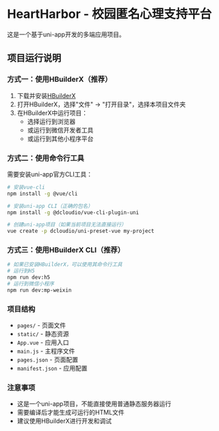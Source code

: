 # HeartHarbor - 校园匿名心理支持平台

这是一个基于uni-app开发的多端应用项目。

## 项目运行说明

### 方式一：使用HBuilderX（推荐）
1. 下载并安装[HBuilderX](https://www.dcloud.io/hbuilderx.html)
2. 打开HBuilderX，选择"文件" → "打开目录"，选择本项目文件夹
3. 在HBuilderX中运行项目：
   - 选择运行到浏览器
   - 或运行到微信开发者工具
   - 或运行到其他小程序平台

### 方式二：使用命令行工具
需要安装uni-app官方CLI工具：
```bash
# 安装vue-cli
npm install -g @vue/cli

# 安装uni-app CLI（正确的包名）
npm install -g @dcloudio/vue-cli-plugin-uni

# 创建uni-app项目（如果当前项目无法直接运行）
vue create -p dcloudio/uni-preset-vue my-project
```

### 方式三：使用HBuilderX CLI（推荐）
```bash
# 如果已安装HBuilderX，可以使用其命令行工具
# 运行到H5
npm run dev:h5
# 运行到微信小程序
npm run dev:mp-weixin
```

### 项目结构
- `pages/` - 页面文件
- `static/` - 静态资源
- `App.vue` - 应用入口
- `main.js` - 主程序文件
- `pages.json` - 页面配置
- `manifest.json` - 应用配置

### 注意事项
- 这是一个uni-app项目，不能直接使用普通静态服务器运行
- 需要编译后才能生成可运行的HTML文件
- 建议使用HBuilderX进行开发和调试